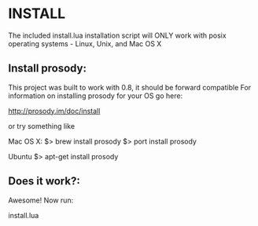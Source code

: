 


INSTALL
===========

The included install.lua installation script will ONLY work with posix operating systems - Linux, Unix, and Mac OS X


Install prosody:
---------------------

This project was built to work with 0.8, it should be forward compatible
For information on installing prosody for your OS go here:

http://prosody.im/doc/install

or try something like

Mac OS X:
$> brew install prosody 
$> port install prosody

Ubuntu
$> apt-get install prosody



Does it work?:
--------------
Awesome! Now run:

install.lua



